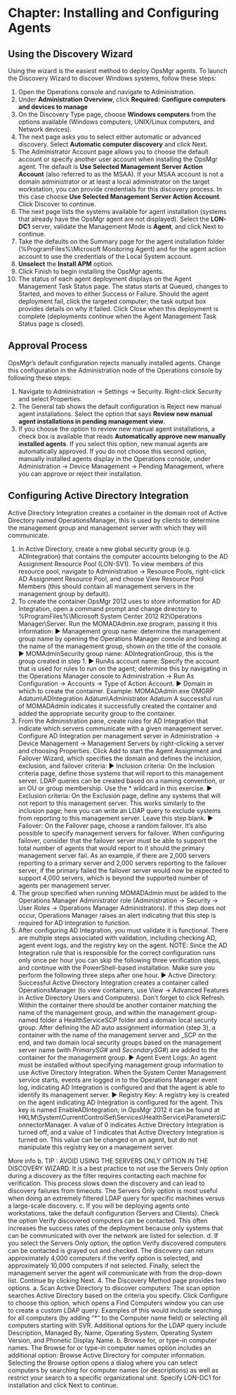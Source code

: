 # Chapter: Installing and Configuring Agents

## Using the Discovery Wizard
Using the wizard is the easiest method to deploy OpsMgr agents. To launch the Discovery Wizard to discover Windows systems, follow these steps:
1. Open the Operations console and navigate to Administration.
1. Under **Administration Overview**, click **Required: Configure computers and devices to manage** 
1. On the Discovery Type page, choose **Windows computers** from the options available (Windows computers, UNIX/Linux computers, and Network devices).
1. The next page asks you to select either automatic or advanced discovery. Select **Automatic computer discovery** and click Next.
1. The Administrator Account page allows you to choose the default account or specify another user account when installing the OpsMgr agent. The default is **Use Selected Management Server Action Account** (also referred to as the MSAA). If your MSAA account is not a domain administrator or at least a local administrator on the target workstation, you can provide credentials for this discovery process. In this case choose **Use Selected Management Server Action Account**. Click Discover to continue.
1. The next page lists the systems available for agent installation (systems that already have the OpsMgr agent are not displayed). Select the **LON-DC1** server, validate the Management Mode is **Agent**, and click Next to continue.
1. Take the defaults on the Summary page for the agent installation folder (%ProgramFiles%\Microsoft Monitoring Agent) and for the agent action account to use the credentials of the Local System account.
1. **Unselect** the **Install APM** option.
1. Click Finish to begin installing the OpsMgr agents.
1. The status of each agent deployment displays on the Agent Management Task Status page. The status starts at Queued, changes to Started, and moves to either Success or Failure. Should the agent deployment fail, click the targeted computer; the task output box provides details on why it failed. Click Close when this deployment is complete (deployments continue when the Agent Management Task Status page is closed).

## Approval Process
OpsMgr’s default configuration rejects manually installed agents. Change this configuration in the Administration node of the Operations console by following these steps:
1. Navigate to Administration -> Settings -> Security. Right-click Security and select Properties.
1. The General tab shows the default configuration is Reject new manual agent installations. Select the option that says **Review new manual agent installations in pending management view**.
1. If you choose the option to review new manual agent installations, a check box is available that reads **Automatically approve new manually installed agents**. If you select this option, new manual agents are automatically approved. If you do not choose this second option, manually installed agents display in the Operations console, under Administration -> Device Management -> Pending Management, where you can approve or reject their installation.









## Configuring Active Directory Integration
Active Directory Integration creates a container in the domain root of Active Directory named OperationsManager, this is used by clients to determine the management group and management server with which they will communicate.
1. In Active Directory, create a new global security group (e.g. ADIntegration) that contains the computer accounts belonging to the AD Assignment Resource Pool (LON-SV1). To view members of this resource pool, navigate to Administration -> Resource Pools, right-click AD Assignment Resource Pool, and choose View Resource Pool Members (this should contain all management servers in the management group by default).
2. To create the container OpsMgr 2012 uses to store information for AD Integration, open a command prompt and change directory to %ProgramFiles%\Microsoft System Center 2012 R2\Operations Manager\Server.
Run the MOMADAdmin.exe program, passing it this information:
▶ Management group name: determine the management group name by opening the Operations Manager console and looking at the name of the management group, shown on the title of the console.
▶ MOMAdminSecurity group name: ADIntegrationGroup, this is the group created in step 1.
▶ RunAs account name: Specify the account that is used for rules to run on the agent; determine this by navigating in the Operations Manager console to Administration -> Run As Configuration -> Accounts -> Type of Action Account.
▶ Domain in which to create the container.
Example:
MOMADAdmin.exe OMGRP Adatum\ADIntegration Adatum\Administrator Adatum
A successful run of MOMADAdmin indicates it successfully created the container and added the appropriate security group to the container.
3. From the Administration pane, create rules for AD Integration that indicate which servers communicate with a given management server. Configure AD Integration per management server in Administration -> Device Management -> Management Servers by right-clicking a server and choosing Properties.
Click Add to start the Agent Assignment and Failover Wizard, which specifies the domain and defines the inclusion, exclusion, and failover criteria:
▶ Inclusion criteria: On the Inclusion criteria page, define those systems that will report to this management server. LDAP queries can be created based on a naming convention, or an OU or group membership. Use the * wildcard in this exercise.
▶ Exclusion criteria: On the Exclusion page, define any systems that will not report to this management server. This works similarly to the inclusion page; here you can write an LDAP query to exclude systems from reporting to this management server. Leave this step blank.
▶ Failover: On the Failover page, choose a random failover. It’s also possible to specify management servers for failover. When configuring failover, consider that the failover server must be able to support the total number of agents that would report to it should the primary management server fail. As an example, if there are 2,000 servers reporting to a primary server and 2,000 servers reporting to the failover server, if the primary failed the failover server would now be expected to support 4,000 servers, which is beyond the supported number of agents per management server.
4. The group specified when running MOMADAdmin must be added to the Operations Manager Administrator role (Administration -> Security -> User Roles -> Operations Manager Administrators). If this step does not occur, Operations Manager raises an alert indicating that this step is required for AD Integration to function.
5. After configuring AD Integration, you must validate it is functional. There are multiple steps associated with validation, including checking AD, agent event logs, and the registry key on the agent.
NOTE: Since the AD Integration rule that is responsible for the correct configuration runs only once per hour you can skip the following three verification steps, and continue with the PowerShell-based installation. Make sure you perform the following three steps after one hour.
▶ Active Directory: Successful Active Directory Integration creates a container called OperationsManager (to view containers, use View -> Advanced Features in Active Directory Users and Computers). Don’t forget to click Refresh. Within the container there should be another container matching the name of the management group, and within the management group-named folder a HealthServiceSCP folder and a domain local security group. After defining the AD auto assignment information (step 3), a container with the name of the management server and _SCP on the end, and two domain local security groups based on the management server name (with _PrimarySG_# and _SecondarySG_#) are added to the container for the management group.
▶ Agent Event Logs: An agent must be installed without specifying management group information to use Active Directory Integration. When the System Center Management service starts, events are logged in to the Operations Manager event log, indicating AD Integration is configured and that the agent is able to identify its management server.
▶ Registry Key: A registry key is created on the agent indicating AD Integration is configured for the agent. This key is named EnableADIntegration; in OpsMgr 2012 it can be found at HKLM\System\CurrentControlSet\Services\HealthService\Parameters\ConnectorManager. A value of 0 indicates Active Directory Integration is turned off, and a value of 1 indicates that Active Directory Integration is turned on. This value can be changed on an agent, but do not manipulate this registry key on a management server.




More info
b.	TIP : AVOID USING THE SERVERS ONLY OPTION IN THE DISCOVERY WIZARD. It is a best practice to not use the Servers Only option during a discovery as the filter requires contacting each machine for verification. This process slows down the discovery and can lead to discovery failures from timeouts. The Servers Only option is most useful when doing an extremely filtered LDAP query for specific machines versus a large-scale discovery.
c.	If you will be deploying agents onto workstations, take the default configuration (Servers and Clients). Check the option Verify discovered computers can be contacted. This often increases the success rates of the deployment because only systems that can be communicated with over the network are listed for selection.
d.	If you select the Servers Only option, the option Verify discovered computers can be contacted is grayed out and checked. The discovery can return approximately 4,000 computers if the verify option is selected, and approximately 10,000 computers if not selected. Finally, select the management server the agent will communicate with from the drop-down list. Continue by clicking Next.
4.	The Discovery Method page provides two options.
a.	Scan Active Directory to discover computers: The scan option searches Active Directory based on the criteria you specify. Click Configure to choose this option, which opens a Find Computers window you can use to create a custom LDAP query. Examples of this would include searching for all computers (by adding “*” to the Computer name field) or selecting all computers starting with SVR. Additional options for the LDAP query include Description, Managed By, Name, Operating System, Operating System Version, and Phonetic Display Name.
b.	Browse for, or type-in computer names. The Browse for or type-in computer names option includes an additional option: Browse Active Directory for computer information. Selecting the Browse option opens a dialog where you can select computers by searching for computer names (or descriptions) as well as restrict your search to a specific organizational unit. Specify LON-DC1 for installation and click Next to continue.

